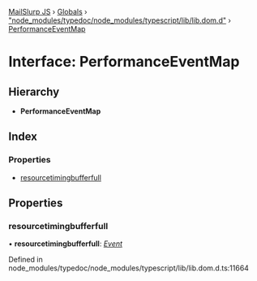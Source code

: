 [MailSlurp JS](../README.md) › [Globals](../globals.md) › ["node_modules/typedoc/node_modules/typescript/lib/lib.dom.d"](../modules/_node_modules_typedoc_node_modules_typescript_lib_lib_dom_d_.md) › [PerformanceEventMap](_node_modules_typedoc_node_modules_typescript_lib_lib_dom_d_.performanceeventmap.md)

# Interface: PerformanceEventMap

## Hierarchy

* **PerformanceEventMap**

## Index

### Properties

* [resourcetimingbufferfull](_node_modules_typedoc_node_modules_typescript_lib_lib_dom_d_.performanceeventmap.md#resourcetimingbufferfull)

## Properties

###  resourcetimingbufferfull

• **resourcetimingbufferfull**: *[Event](_node_modules_typedoc_node_modules_typescript_lib_lib_dom_d_.event.md)*

Defined in node_modules/typedoc/node_modules/typescript/lib/lib.dom.d.ts:11664
